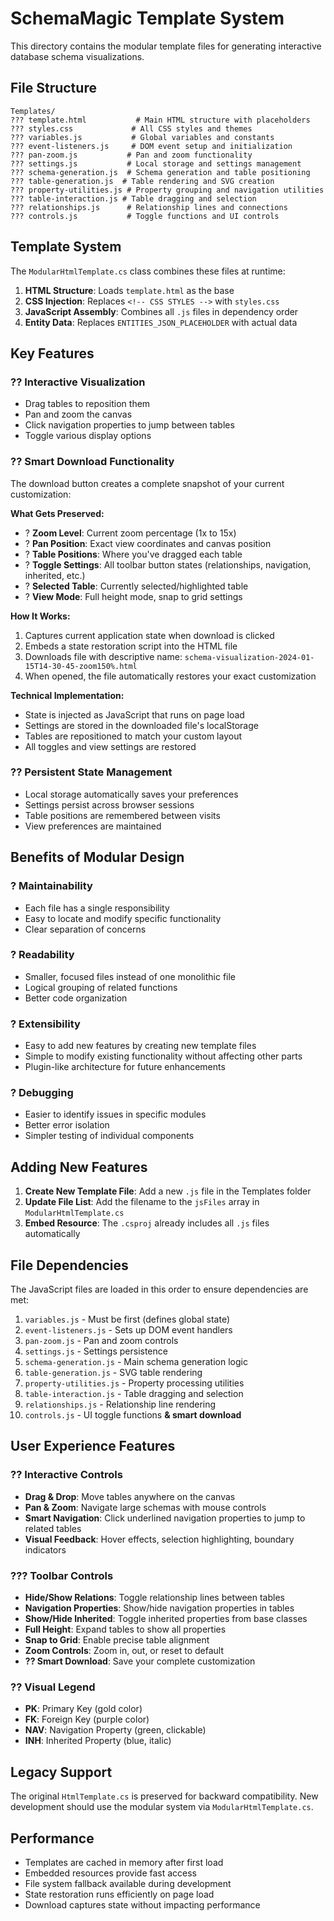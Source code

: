 # SchemaMagic Template System

This directory contains the modular template files for generating interactive database schema visualizations.

## File Structure

```
Templates/
??? template.html           # Main HTML structure with placeholders
??? styles.css             # All CSS styles and themes
??? variables.js           # Global variables and constants
??? event-listeners.js     # DOM event setup and initialization
??? pan-zoom.js           # Pan and zoom functionality
??? settings.js           # Local storage and settings management
??? schema-generation.js  # Schema generation and table positioning
??? table-generation.js  # Table rendering and SVG creation
??? property-utilities.js # Property grouping and navigation utilities
??? table-interaction.js # Table dragging and selection
??? relationships.js      # Relationship lines and connections
??? controls.js           # Toggle functions and UI controls
```

## Template System

The `ModularHtmlTemplate.cs` class combines these files at runtime:

1. **HTML Structure**: Loads `template.html` as the base
2. **CSS Injection**: Replaces `<!-- CSS STYLES -->` with `styles.css`
3. **JavaScript Assembly**: Combines all `.js` files in dependency order
4. **Entity Data**: Replaces `ENTITIES_JSON_PLACEHOLDER` with actual data

## Key Features

### ?? **Interactive Visualization**
- Drag tables to reposition them
- Pan and zoom the canvas 
- Click navigation properties to jump between tables
- Toggle various display options

### ?? **Smart Download Functionality**
The download button creates a complete snapshot of your current customization:

**What Gets Preserved:**
- ? **Zoom Level**: Current zoom percentage (1x to 15x)
- ? **Pan Position**: Exact view coordinates and canvas position
- ? **Table Positions**: Where you've dragged each table
- ? **Toggle Settings**: All toolbar button states (relationships, navigation, inherited, etc.)
- ? **Selected Table**: Currently selected/highlighted table
- ? **View Mode**: Full height mode, snap to grid settings

**How It Works:**
1. Captures current application state when download is clicked
2. Embeds a state restoration script into the HTML file
3. Downloads file with descriptive name: `schema-visualization-2024-01-15T14-30-45-zoom150%.html`
4. When opened, the file automatically restores your exact customization

**Technical Implementation:**
- State is injected as JavaScript that runs on page load
- Settings are stored in the downloaded file's localStorage
- Tables are repositioned to match your custom layout
- All toggles and view settings are restored

### ?? **Persistent State Management**
- Local storage automatically saves your preferences
- Settings persist across browser sessions
- Table positions are remembered between visits
- View preferences are maintained

## Benefits of Modular Design

### ? **Maintainability**
- Each file has a single responsibility
- Easy to locate and modify specific functionality
- Clear separation of concerns

### ? **Readability** 
- Smaller, focused files instead of one monolithic file
- Logical grouping of related functions
- Better code organization

### ? **Extensibility**
- Easy to add new features by creating new template files
- Simple to modify existing functionality without affecting other parts
- Plugin-like architecture for future enhancements

### ? **Debugging**
- Easier to identify issues in specific modules
- Better error isolation
- Simpler testing of individual components

## Adding New Features

1. **Create New Template File**: Add a new `.js` file in the Templates folder
2. **Update File List**: Add the filename to the `jsFiles` array in `ModularHtmlTemplate.cs`
3. **Embed Resource**: The `.csproj` already includes all `.js` files automatically

## File Dependencies

The JavaScript files are loaded in this order to ensure dependencies are met:

1. `variables.js` - Must be first (defines global state)
2. `event-listeners.js` - Sets up DOM event handlers
3. `pan-zoom.js` - Pan and zoom controls
4. `settings.js` - Settings persistence
5. `schema-generation.js` - Main schema generation logic
6. `table-generation.js` - SVG table rendering
7. `property-utilities.js` - Property processing utilities
8. `table-interaction.js` - Table dragging and selection
9. `relationships.js` - Relationship line rendering
10. `controls.js` - UI toggle functions **& smart download**

## User Experience Features

### ?? **Interactive Controls**
- **Drag & Drop**: Move tables anywhere on the canvas
- **Pan & Zoom**: Navigate large schemas with mouse controls
- **Smart Navigation**: Click underlined navigation properties to jump to related tables
- **Visual Feedback**: Hover effects, selection highlighting, boundary indicators

### ??? **Toolbar Controls**
- **Hide/Show Relations**: Toggle relationship lines between tables
- **Navigation Properties**: Show/hide navigation properties in tables  
- **Show/Hide Inherited**: Toggle inherited properties from base classes
- **Full Height**: Expand tables to show all properties
- **Snap to Grid**: Enable precise table alignment
- **Zoom Controls**: Zoom in, out, or reset to default
- **?? Smart Download**: Save your complete customization

### ?? **Visual Legend**
- **PK**: Primary Key (gold color)
- **FK**: Foreign Key (purple color)
- **NAV**: Navigation Property (green, clickable)
- **INH**: Inherited Property (blue, italic)

## Legacy Support

The original `HtmlTemplate.cs` is preserved for backward compatibility. New development should use the modular system via `ModularHtmlTemplate.cs`.

## Performance

- Templates are cached in memory after first load
- Embedded resources provide fast access
- File system fallback available during development
- State restoration runs efficiently on page load
- Download captures state without impacting performance